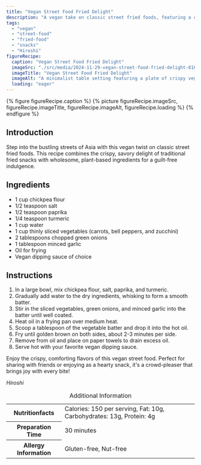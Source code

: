 ```yaml
---
title: "Vegan Street Food Fried Delight"
description: "A vegan take on classic street fried foods, featuring a crispy, savory snack of chickpea flour and fresh vegetables, perfect for any time of the day."
tags:
  - "vegan"
  - "street-food"
  - "fried-food"
  - "snacks"
  - "Hiroshi"
figureRecipe: 
  caption: "Vegan Street Food Fried Delight"
  imageSrc: "./src/media/2024-11-29-vegan-street-food-fried-delight-8166.png"
  imageTitle: "Vegan Street Food Fried Delight"
  imageAlt: "A minimalist table setting featuring a plate of crispy vegan fried snacks made from chickpea flour and sliced vegetables, served with a vegan dip, under soft daylight."
  loading: "eager"
---
```


{% figure figureRecipe.caption %}
{% picture figureRecipe.imageSrc, figureRecipe.imageTitle, figureRecipe.imageAlt, figureRecipe.loading %}
{% endfigure %}

## Introduction

Step into the bustling streets of Asia with this vegan twist on classic street fried foods. This recipe combines the crispy, savory delight of traditional fried snacks with wholesome, plant-based ingredients for a guilt-free indulgence.

## Ingredients

- 1 cup chickpea flour
- 1/2 teaspoon salt
- 1/2 teaspoon paprika
- 1/4 teaspoon turmeric
- 1 cup water
- 1 cup thinly sliced vegetables (carrots, bell peppers, and zucchini)
- 2 tablespoons chopped green onions
- 1 tablespoon minced garlic
- Oil for frying
- Vegan dipping sauce of choice

## Instructions

1. In a large bowl, mix chickpea flour, salt, paprika, and turmeric.
2. Gradually add water to the dry ingredients, whisking to form a smooth batter.
3. Stir in the sliced vegetables, green onions, and minced garlic into the batter until well coated.
4. Heat oil in a frying pan over medium heat.
5. Scoop a tablespoon of the vegetable batter and drop it into the hot oil.
6. Fry until golden brown on both sides, about 2-3 minutes per side.
7. Remove from oil and place on paper towels to drain excess oil.
8. Serve hot with your favorite vegan dipping sauce.

Enjoy the crispy, comforting flavors of this vegan street food. Perfect for sharing with friends or enjoying as a hearty snack, it's a crowd-pleaser that brings joy with every bite!

*Hiroshi*

<table><caption class='sr-only'>Additional Information</caption><tr><th>Nutritionfacts</th><td>Calories: 150 per serving, Fat: 10g, Carbohydrates: 13g, Protein: 4g&nbsp;</td></tr><tr><th>Preparation Time</th><td>30 minutes&nbsp;</td></tr><tr><th>Allergy Information</th><td>Gluten-free, Nut-free&nbsp;</td></tr></table>

